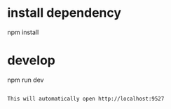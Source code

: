 # install dependency
npm install

# develop
npm run dev
```

This will automatically open http://localhost:9527

